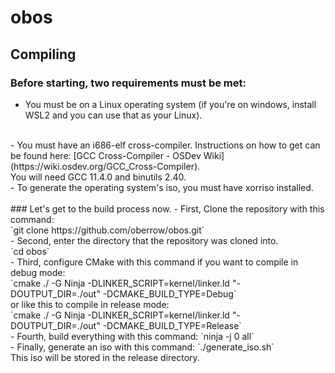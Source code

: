 # obos
## Compiling
### Before starting, two requirements must be met:
- You must be on a Linux operating system (if you're on windows, install WSL2 and you can use that as your Linux).
<br>
- You must have an i686-elf cross-compiler. Instructions on how to get can be found here: [GCC Cross-Compiler - OSDev Wiki](https://wiki.osdev.org/GCC_Cross-Compiler).<br>You will need GCC 11.4.0 and binutils 2.40.
<br>
- To generate the operating system's iso, you must have xorriso installed.
<br>
<br>
### Let's get to the build process now.
- First, Clone the repository with this command:
<br>
`git clone https://github.com/oberrow/obos.git`
<br>
- Second, enter the directory that the repository was cloned into.
<br>
`cd obos`
<br>
- Third, configure CMake with this command if you want to compile in debug mode:
<br>
`cmake ./ -G Ninja -DLINKER_SCRIPT=kernel/linker.ld "-DOUTPUT_DIR=./out" -DCMAKE_BUILD_TYPE=Debug`
<br>
or like this to compile in release mode:
<br>
`cmake ./ -G Ninja -DLINKER_SCRIPT=kernel/linker.ld "-DOUTPUT_DIR=./out" -DCMAKE_BUILD_TYPE=Release`
<br>
- Fourth, build everything with this command:
`ninja -j 0 all`
<br>
- Finally, generate an iso with this command:
`./generate_iso.sh`
<br>
This iso will be stored in the release directory.